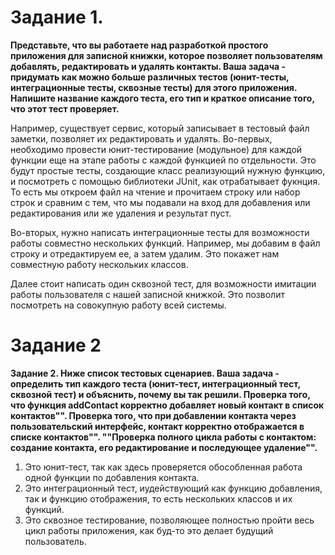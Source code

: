 # Задание 1. 

**Представьте, что вы работаете над разработкой простого приложения для записной книжки, которое позволяет пользователям добавлять, редактировать и удалять контакты.
Ваша задача - придумать как можно больше различных тестов (юнит-тесты, интеграционные тесты, сквозные тесты) для этого приложения. Напишите название каждого теста, его тип и краткое описание того, что этот тест проверяет.**

Например, существует сервис, который записывает в тестовый файл заметки, позволяет их редактировать и удалять.
Во-первых, необходимо провести юнит-тестирование (модульное) для каждой функции еще на этапе работы с каждой функцией по отдельности.
Это будут простые тесты, создающие класс реализующий нужную функцию, и посмотреть с помощью библиотеки JUnit, как отрабатывает фукнция.
То есть мы откроем файл на чтение и прочитаем строку или набор строк и сравним с тем, что мы подавали на вход для добавления или редактирования или же удаления и результат пуст.

Во-вторых, нужно написать интеграционные тесты для возможности работы совместно нескольких функций. Например, мы добавим в файл строку и отредактируем ее, а затем удалим.
Это покажет нам совместную работу нескольких классов.

Далее стоит написать один сквозной тест, для возможности имитации работы пользователя с нашей записной книжкой.
Это позволит посмотреть на совокупную работу всей системы.

# Задание 2
**Задание 2. Ниже список тестовых сценариев. Ваша задача - определить тип каждого теста (юнит-тест, интеграционный тест, сквозной тест) и объяснить, почему вы так решили.
Проверка того, что функция addContact корректно добавляет новый контакт в список контактов"".
Проверка того, что при добавлении контакта через пользовательский интерфейс, контакт корректно отображается в списке контактов"".
""Проверка полного цикла работы с контактом: создание контакта, его редактирование и последующее удаление"".**

1) Это юнит-тест, так как здесь проверяется обособленная работа одной функции по добавления контакта.
2) Это интеграционный тест, иудействующий как функцию добавления, так и функцию отображения, то есть нескольких классов и их функций.
3) Это сквозное тестирование, позволяющее полностью пройти весь цикл работы приложения, как буд-то это делает будущий пользователь.